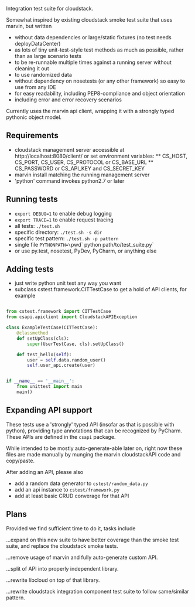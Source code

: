 Integration test suite for cloudstack.

Somewhat inspired by existing cloudstack smoke test suite that uses marvin, but written

* without data dependencies or large/static fixtures (no test needs deployDataCenter)
* as lots of tiny unit-test-style test methods as much as possible, rather than as large scenario tests
* to be re-runnable multiple times against a running server without cleaning it out
* to use randomized data
* without dependency on nosetests (or any other framework) so easy to use from any IDE
* for easy readability, including PEP8-compliance and object orientation
* including error and error recovery scenarios

Currently uses the marvin api client, wrapping it with a strongly typed pythonic object model.

Requirements
------------
* cloudstack management server accessible at http://localhost:8080/client/ or set environment variables:
** CS_HOST, CS_PORT, CS_USER, CS_PROTOCOL or CS_BASE_URL
** CS_PASSWORD or CS_API_KEY and CS_SECRET_KEY
* marvin install matching the running management server
* 'python' command invokes python2.7 or later

Running tests
-------------
* `export DEBUG=1` to enable debug logging
* `export TRACE=1` to enable request tracing
* all tests: `./test.sh`
* specific directory: `./test.sh -s dir`
* specific test pattern: `./test.sh -p pattern`
* single file `PYTHONPATH=\`pwd\` python path/to/test_suite.py`
* or use py.test, nosetest, PyDev, PyCharm, or anything else

Adding tests
------------
* just write python unit test any way you want
* subclass cstest.framework.CITTestCase to get a hold of API clients, for example

```python

from cstest.framework import CITTestCase
from csapi.apiclient import CloudstackAPIException

class ExampleTestCase(CITTestCase):
    @classmethod
    def setUpClass(cls):
        super(UserTestCase, cls).setUpClass()

    def test_hello(self):
        user = self.data.random_user()
        self.user_api.create(user)


if __name__ == '__main__':
    from unittest import main
    main()
```

Expanding API support
---------------------
These tests use a 'strongly' typed API (insofar as that is possible with python), providing type annotations that can be recognized by PyCharm. These APIs are defined in the `csapi` package. 

While intended to be mostly auto-generate-able later on, right now these files are made manually by munging the marvin cloudstackAPI code and copy/paste.

After adding an API, please also

* add a random data generator to `cstest/random_data.py`
* add an api instance to `cstest/framework.py`
* add at least basic CRUD converage for that API

Plans
-----
Provided we find sufficient time to do it, tasks include

...expand on this new suite to have better coverage than the smoke test suite, and replace the cloudstack smoke tests.

...remove usage of marvin and fully auto-generate custom API.

...split of API into properly independent library.

...rewrite libcloud on top of that library.

...rewrite cloudstack integration component test suite to follow same/similar pattern.
